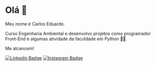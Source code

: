 # Olá 👋

Meu nome é Carlos Eduardo. 

Curso Engenharia Ambiental e desenvolvo projetos como programador Front-End
e algumas atividade da faculdade em Python 👨‍💻.

Me alcancem!

[
![Linkedin Badge](https://img.shields.io/badge/LinkedIn-0077B5?style=for-the-badge&logo=linkedin&logoColor=white&link=https://www.linkedin.com/in/arlossrg/)](https://www.linkedin.com/in/arlossrg/) [![Instagram Badge](https://img.shields.io/badge/Instagram-E4405F?style=for-the-badge&logo=instagram&logoColor=white&link=https://www.instagram.com/melo_carloss/)](https://www.instagram.com/melo_carloss/) 
